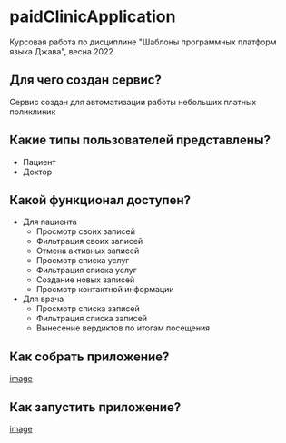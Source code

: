 # paidClinicApplication
Курсовая работа по дисциплине "Шаблоны программных платформ языка Джава", весна 2022

## Для чего создан сервис?
Сервис создан для автоматизации работы небольших платных поликлиник

## Какие типы пользователей представлены?
- Пациент
- Доктор

## Какой функционал доступен?
- Для пациента
  - Просмотр своих записей
  - Фильтрация своих записей
  - Отмена активных записей
  - Просмотр списка услуг
  - Фильтрация списка услуг
  - Создание новых записей
  - Просмотр контактной информации
- Для врача
  - Просмотр списка записей
  - Фильтрация списка записей
  - Вынесение вердиктов по итогам посещения

## Как собрать приложение?
[image](https://github.com/mclyashko/paidClinicApplication/blob/main/report/some_scr/Отчет/Снимок%20экрана%202022-05-23%20в%2017.30.14.png?raw=true)

## Как запустить приложение?
[image](https://github.com/mclyashko/paidClinicApplication/blob/main/report/some_scr/Отчет/Снимок%20экрана%202022-05-23%20в%2017.27.07.png?raw=true)